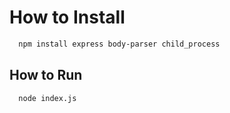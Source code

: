 # How to Install
```bash
  npm install express body-parser child_process
```
## How to Run
```bash
  node index.js
```

